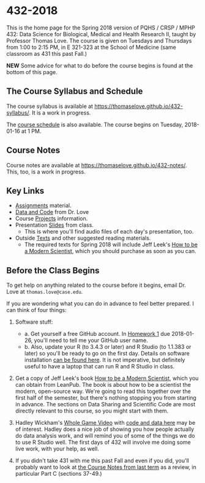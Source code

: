 # 432-2018
This is the home page for the Spring 2018 version of PQHS / CRSP / MPHP 432: Data Science for Biological, Medical and Health Research II, taught by Professor Thomas Love. The course is given on Tuesdays and Thursdays from 1:00 to 2:15 PM, in E 321-323 at the School of Medicine (same classroom as 431 this past Fall.)

**NEW** Some advice for what to do before the course begins is found at the bottom of this page.

## The Course Syllabus and Schedule

The course syllabus is available at https://thomaselove.github.io/432-syllabus/. It is a work in progress.

The [course schedule](https://github.com/THOMASELOVE/432-2018/blob/master/SCHEDULE.md) is also available. The course begins on Tuesday, 2018-01-16 at 1 PM.

## Course Notes

Course notes are available at https://thomaselove.github.io/432-notes/. This, too, is a work in progress.

## Key Links

- [Assignments](https://github.com/THOMASELOVE/432-2018/tree/master/assignments) material.
- [Data and Code](https://github.com/THOMASELOVE/432-2018/tree/master/data-and-code) from Dr. Love
- Course [Projects](https://github.com/THOMASELOVE/432-2018/tree/master/projects) information.
- Presentation [Slides](https://github.com/THOMASELOVE/432-2018/tree/master/slides) from class. 
    - This is where you'll find audio files of each day's presentation, too.
- Outside [Texts](https://github.com/THOMASELOVE/432-2018/tree/master/texts) and other suggested reading materials.
    - The required texts for Spring 2018 will include Jeff Leek's [How to be a Modern Scientist](https://leanpub.com/modernscientist), which you should purchase as soon as you can.

## Before the Class Begins

To get help on anything related to the course before it begins, email Dr. Love at `thomas.love@case.edu`.

If you are wondering what you can do in advance to feel better prepared. I can think of four things:

1. Software stuff:
    - a. Get yourself a free GitHub account. In [Homework 1](https://github.com/THOMASELOVE/432-2018/tree/master/assignments/hw1) due 2018-01-26, you'll need to tell me your GitHub user name. 
    - b. Also, update your R (to 3.4.3 or later) and R Studio (to 1.1.383 or later) so you'll be ready to go on the first day. Details on software installation [can be found here](https://github.com/THOMASELOVE/431/blob/master/software-installation-431.md). It is not imperative, but definitely useful to have a laptop that can run R and R Studio in class. 

2. Get a copy of Jeff Leek's book [How to be a Modern Scientist](https://leanpub.com/modernscientist), which you can obtain from LeanPub. The book is about how to be a scientist the modern, open-source way. We're going to read this together over the first half of the semester, but there's nothing stopping you from starting in advance. The sections on Data Sharing and Scientific Code are most directly relevant to this course, so you might start with them.

3. Hadley Wickham's [Whole Game Video](https://youtu.be/go5Au01Jrvs) with [code and data here](https://github.com/hadley/building-permits) may be of interest. Hadley does a nice job of showing you how people actually do data analysis work, and will remind you of some of the things we do to use R Studio well. The first days of 432 will involve me doing some live work, with your help, as well.

4. If you didn't take 431 with me this past Fall and even if you did, you'll probably want to look at [the Course Notes from last term](https://thomaselove.github.io/431notes/) as a review, in particular Part C (sections 37-49.)
